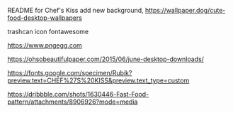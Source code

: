 README for Chef's Kiss
add new background,
https://wallpaper.dog/cute-food-desktop-wallpapers


trashcan icon
fontawesome 

https://www.pngegg.com

https://ohsobeautifulpaper.com/2015/06/june-desktop-downloads/

https://fonts.google.com/specimen/Rubik?preview.text=CHEF%27S%20KISS&preview.text_type=custom

https://dribbble.com/shots/1630446-Fast-Food-pattern/attachments/8906926?mode=media